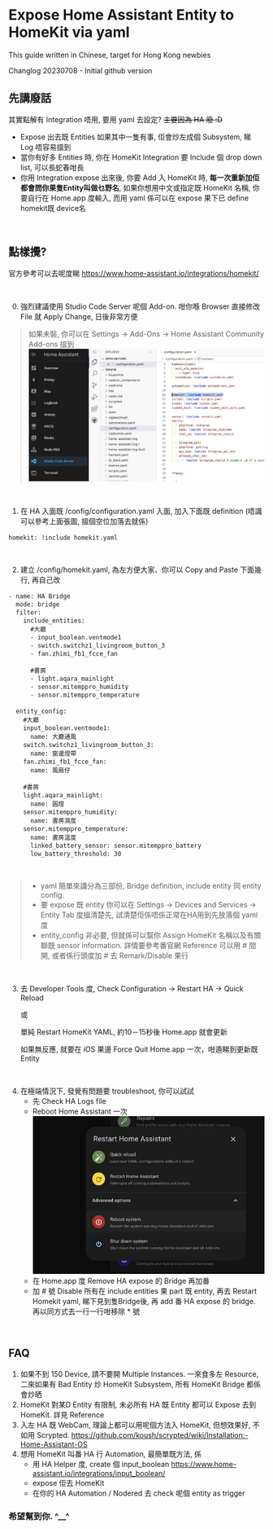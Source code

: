 # Expose Home Assistant Entity to HomeKit via yaml 
This guide written in Chinese, target for Hong Kong newbies

Changlog
20230708 - Initial github version

## 先講廢話
其實點解有 Integration 唔用, 要用 yaml 去設定? ~~主要因為 HA 廢 :D~~
- Expose 出去既 Entities 如果其中一隻有事, 佢會炒左成個 Subsystem, 睇 Log 唔容易搵到
- 當你有好多 Entities 時, 你在 HomeKit Integration 要 Include 個 drop down list, 可以長蛇春咁長
- 你用 Integration expose 出來後, 你要 Add 入 HomeKit 時, **每一次重新加佢都會問你果隻Entity叫做乜野名**, 如果你想用中文或指定既 HomeKit 名稱, 你要自行在 Home.app 度輸入, 而用 yaml 係可以在 expose 果下已 define homekit既 device名

<br/>

## 點樣攪?

官方參考可以去呢度睇
https://www.home-assistant.io/integrations/homekit/

<br/>

0. 強烈建議使用 Studio Code Server 呢個 Add-on. 咁你喺 Browser 直接修改 File 就 Apply Change, 日後非常方便
> 如果未裝, 你可以在 Settings -> Add-Ons -> Home Assistant Community Add-ons 搵到 
![addons](https://github.com/jomud9/homeassistant_howto/blob/2fabe48e35cf15868b732a85c16f21bcc558b43b/images/homekit_yaml_01.jpg)

<br/>

1. 在 HA 入面既 /config/configuration.yaml 入面, 加入下面既 definition (唔識可以參考上面張圖, 搵個空位加落去就係)
```shell
homekit: !include homekit.yaml
```
<br/>

2. 建立 /config/homekit.yaml, 為左方便大家、你可以 Copy and Paste 下面幾行, 再自己改
```shell
- name: HA Bridge
  mode: bridge
  filter:
    include_entities:
      #大廳
      - input_boolean.ventmode1
      - switch.switchz1_livingroom_button_3
      - fan.zhimi_fb1_fcce_fan

      #書房
      - light.aqara_mainlight
      - sensor.mitemppro_humidity
      - sensor.mitemppro_temperature

  entity_config:
    #大廳
    input_boolean.ventmode1:
      name: 大廳通風
    switch.switchz1_livingroom_button_3:
      name: 窗邊燈帶
    fan.zhimi_fb1_fcce_fan:
      name: 風扇仔
 
    #書房
    light.aqara_mainlight:
      name: 圓燈
    sensor.mitemppro_humidity:
      name: 書房濕度
    sensor.mitemppro_temperature:
      name: 書房溫度
      linked_battery_sensor: sensor.mitemppro_battery
      low_battery_threshold: 30
```
<br/>

>- yaml 簡單來講分為三部份, Bridge definition, include entity 同 entity config. 
>- 要 expose 既 entity 你可以在 Settings -> Devices and Services -> Entity Tab 度搵清楚先, 試清楚佢係唔係正常在HA用到先放落個 yaml 度
>- entity_config 非必要, 但就係可以幫你 Assign HomeKit 名稱以及有關聯既 sensor information. 詳情要參考番官網 Reference
> 可以用 # 間開, 或者係行頭度加 # 去 Remark/Disable 果行

<br />

3. 去 Developer Tools 度, Check Configuration -> Restart HA -> Quick Reload

   或 

   單純 Restart HomeKit YAML, 約10－15秒後 Home.app 就會更新 
   
   如果無反應, 就要在 iOS 果邊 Force Quit Home.app 一次，咁遁睇到更新既 Entity

<br/>

4. 在極端情況下, 發覺有問題要 troubleshoot, 你可以試試
    - 先 Check HA Logs file
    - Reboot Home Assistant 一次 <br/>
    ![reboot](https://github.com/jomud9/homeassistant_howto/blob/3d5a9ba7a9e362f0ddc8f89b2c4f3d2fa09eb05c/images/ha_reboot.jpg)
    - 在 Home.app 度 Remove HA expose 的 Bridge 再加番
    - 加 # 號 Disable 所有在 include entities 果 part 既 entity, 再去 Restart Homekit yaml, 睇下見到隻Bridge後, 再 add 番 HA expose 的 bridge. 再以同方式去一行一行咁移除 * 號

<br/>

## FAQ
1. 如果不到 150 Device, 請不要開 Multiple Instances. 一來食多左 Resource, 二來如果有 Bad Entity 炒 HomeKit Subsystem, 所有 HomeKit Bridge 都係會炒晒
2. HomeKit 對某D Entity 有限制, 未必所有 HA 既 Entity 都可以 Expose 去到 HomeKit. 詳見 Reference
3. 入左 HA 既 WebCam, 理論上都可以用呢個方法入 HomeKit, 但想效果好, 不如用 Scrypted. https://github.com/koush/scrypted/wiki/Installation:-Home-Assistant-OS
4. 想用 HomeKit 叫番 HA 行 Automation, 最簡單既方法, 係
   - 用 HA Helper 度, create 個 input_boolean
     https://www.home-assistant.io/integrations/input_boolean/
   - expose 佢去 HomeKit
   - 在你的 HA Automation / Nodered 去 check 呢個 entity as trigger
   

### 希望幫到你. ^__^
